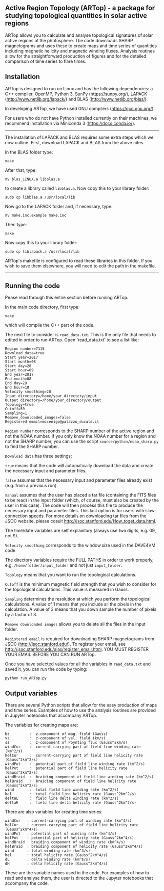 
Active Region Topology (ARTop) - a package for studying topological quantities in solar active regions
---------------------------------------------------------------------------------------------------

ARTop allows you to calculate and analyse topological signatures of solar active regions at the photosphere. The code downloads SHARP magnetograms and uses these to create maps and time series of quantities including magnetic helicity and magnetic winding fluxes. Analysis routines allow for the straightforward production of figures and for the detailed comparison of time series to flare times.



Installation
------------

ARTop is designed to run on Linux and has the following dependencies: a C++ compiler, OpenMP, Python 3, SunPy (https://sunpy.org/), LAPACK (http://www.netlib.org/lapack/) and BLAS (http://www.netlib.org/blas/).

In developing ARTop, we have used GNU compilers (https://gcc.gnu.org/).

For users who do not have Python installed currently on their machines, we recommend installation via Miniconda 3 (https://docs.conda.io/).

------------------

The installation of LAPACK and BLAS requires some extra steps which we now outline. First, download LAPACK and BLAS from the above cites.

In the BLAS folder type:

`make`

After that, type:

`mv blas_LINUX.a libblas.a`

to create a library called `libblas.a`. Now copy this to your library folder:

`sudo cp libblas.a /usr/local/lib`

Now go to the LAPACK folder and, if necessary, type:

`mv make.inc.example make.inc`

Then type:

`make`

Now copy this to your library folder:

`sudo cp liblapack.a /usr/local/lib`

ARTop's makefile is configured to read these libraries in this folder. If you wish to save them elsewhere, you will need to edit the path in the makefile.

-------------------

Running the code
----------------
Pease read through this entire section before running ARTop.


In the main code directory, first type:

`make`

which will compile the C++ part of the code.

The next file to consider is `read_data.txt`. This is the only file that needs to edited in order to run ARTop. Open `read_data.txt' to see a list like:

```
Region number=7115
Download data=true
Start year=2017
Start month=08
Start day=28
Start hour=09
End year=2017
End month=08
End day=28
End hour=10
Velocity smoothing=20
Input directory=/home/your_directory/input
Output directory=/home/your_directory/output
Topology=true
Cutoff=50
Sampling=1
Remove_downloaded_images=false
Registered email=mocenigo@palazzo_ducale.it

```

`Region number` corresponds to the SHARP number of the active region and not the NOAA number. If you only know the NOAA number for a region and not the SHARP number, you can use the script `source/python/noaa_sharp.py` to find the SHARP number.

`Download data` has three settings: 

`true` means that the code will automatically download the data and create the necessary input and parameter files. 

`false` assumes that the necessary input and parameter files already exist (e.g. from a previous run). 

`manual` assumes that the user has placed a tar file (containing the FITS files to be read) in the input folder (which, of course, must also be created by the user in this case). The code will then process this file to produce the necessary input and parameter files. This last option is for users with slow connection speeds. For more details on downloading tar files from the JSOC website, please cosult http://jsoc.stanford.edu/How_toget_data.html.

The time/date variables are self explanitory (always use two digits, e.g. 09, not 9). 

`Velocity smoothing` corresponds to the window size used in the DAVE4VM code. 

The directory variables require the FULL PATHS in order to work properly, e.g. `/home/folder/input_folder` and not just `input_folder`. 

`Topology` means that you want to run the topological calculations.

`Cutoff` is the minimum magnetic field strength that you wish to consider for the topological calculations. This value is measured in Gauss.

`Sampling` determines the resolution at which you perform the topological calculations. A value of 1 means that you include all the pixels in the calculation. A value of 3 means that you down sample the number of pixels by a factor of 3.

`Remove downloaded images` allows you to delete all the files in the input folder.

`Registered email` is required for downloading SHARP magnetograms from JSOC (http://jsoc.stanford.edu/). To register your email, see http://jsoc.stanford.edu/ajax/register_email.html. YOU MUST REGISTER YOUR EMAIL BEFORE YOU CAN RUN ARTop.

Once you have selected values for all the variables in `read_data.txt` and saved it, you can run the code by
typing:

`python run_ARTop.py`



Output variables
----------------

There are several Python scripts that allow for the easy production of maps and time series. Examples of how to use the analysis routines are provided in Jupyter notebooks that accompany ARTop.

The variables for creating maps are:

```
bz         :  z-component of mag. field (Gauss)
vz         :  z-component of vel. field (km/s)
sz         :  z-component of Poynting flux (Gauss^2km/s)
windCur    :  current-carrying part of field line winding rate (km^2/s)
helCur     :  current-carrying part of field line helicity rate (Gauss^2km^2/s)
windPot    :  potential part of field line winding rate (km^2/s)
helPot     :  potential part of field line helicity rate (Gauss^2km^2/s)
windBraid  :  braiding component of field line winding rate (km^2/s)
helBraid   :  braiding component of field line helicity rate (Gauss^2km^2/s)
wind       :  total field line winding rate (km^2/s)
hel        :  total field line helicity rate (Gauss^2km^2/s)
deltaL     :  field line delta winding rate (km^2/s)
deltaH     :  field line delta helicity rate (Gauss^2km^2/s)
```
There are also variables for creating time series:

```
windCur   : current-carrying part of winding rate (km^4/s)
helCur    : current-carrying part of field line helicity rate (Gauss^2km^4/s)
windPot   : potential part of winding rate (km^4/s)
helPot    : potential part of helicity rate (Gauss^2km^4/s)
windBraid : braiding component of winding rate (km^4/s)
helBraid  : braiding component of helicity rate (Gauss^2km^4/s)
wind      : total winding rate (km^4/s)
hel       : total helicity rate (Gauss^2km^4/s)
dL        : delta winding rate (km^$/s)
dH        : delta helicity rate (Gauss^2km^4/s)
```
These are the variable names used in the code. For examples of how to read and analyse them, the user is directed to the Jupyter notebooks that accompany the code.
